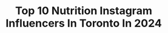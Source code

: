 ---
title: Top 10 Nutrition Instagram Influencers In Toronto In 2024
description: >-
  Find top nutrition Instagram influencers in Toronto in 2024. Most popular hashtags: #toronto #healthylifestyle #fitness #foodie.
platform: Instagram
hits: 17
text_top: Identify the best Instagram profiles on inBeat.
text_bottom: Our database aggregates 17 Instagram influencers like this in Toronto, Canada for you to contact.
profiles:
  - username: "leanneliveshealthy"
    fullname: >-
      Leanne
    bio: >-
      🍓 simple recipes, lifestyle & healthy habits 📍 Toronto 💌 leanneliveshealthy@gmail.com 👧🏻 personal: @leanne.ws
    location: "Canada"
    followers: 105646
    engagement: 83
    commentsToLikes: 0.059959
    id: ck0w3geltt9pj0i198k3ms700
    verified: false
    hashtags: "#healthyhabits, #torontowellnessblogger, #whatsonmyplate, #southbeachmiami"
  - username: "thepurrpawsbros"
    fullname: >-
      The Purr Paws Bros
    bio: >-
      😻food tips/health nutrition/raw! Coming 🔜 🥩📋🍽️ ⬜️ Leo 🔲 Milo 🟧 Pablo Join our channels! Ambass: @kittytime99 📣 @meowfestival @catfluence @blogto
    location: "Canada"
    followers: 12841
    engagement: 632
    commentsToLikes: 0.078675
    id: cln7vfw8ktbim0j0825xsi2su
    verified: false
    hashtags: "#catphoto, #catlovers, #kittensofinstagram, #instagatos"
  - username: "working_chix"
    fullname: >-
      Anna Przezak • Fashion Beauty Lifestyle Blogger
    bio: >-
      CPA, CA Polish girl from Montreal, living in📍Toronto 📩 workingchix@gmail.com
    location: "Canada"
    followers: 30666
    engagement: 86
    commentsToLikes: 0.072082
    id: ck9wh6amgwge60j782z3gl8jx
    verified: false
    hashtags: "#foodie, #torontoblogger, #parisianstyle, #homedecor"
  - username: "evarende"
    fullname: >-
      Eva Rende
    bio: >-
      🥑 healthy recipes + workouts UofT B.A. & Sc. Graduate Holistic Health & Nutrition Coach Cert. PTS & Yoga ✉️: evarende2000@gmail.com My guides👇🏼
    location: "Canada"
    followers: 30841
    engagement: 10
    commentsToLikes: 0.000000
    id: ck6u9tvwozmox0j71k4vjrkaq
    verified: false
    hashtags: "#healthyeating, #healthylifestyle, #guthealth, #healthcoach"
  - username: "tovfitness"
    fullname: >-
      TOVA | fitness & positivity
    bio: >-
      owner of @rebornclub.co 🇨🇦toronto | 23 ✨@myproteinus - ‘TOVAMYP’ for 45% off 🦋CPT, sports nutrition & BAASc psych ↓ MORE LINKS ↓
    location: "Canada"
    followers: 11218
    engagement: 411
    commentsToLikes: 0.212369
    id: ck6uil7k3fo5u0j71onk2dgkx
    verified: false
    hashtags: "#alphalete, #gymgains, #fitnessinstagram, #alphaleteathletics"
  - username: "mandyfroudefitness"
    fullname: >-
      Mandy Froude
    bio: >-
      💪🏼Online Fitness & Nutrition Coach 🏆CPA Competitor 🔥@inside_fitness Hot & Fit 💯 👙@khcustoms 💙@believesupplements 💧@themammothmug ⬇️Discount codes
    location: "Canada"
    followers: 10210
    engagement: 353
    commentsToLikes: 0.033808
    id: ckaordok3mr1c0i78ychdbuuv
    verified: false
    hashtags: "#development, #endymattress, #goals, #rest"
  - username: "ivan_koach"
    fullname: >-
      Personal Trainer
    bio: >-
      📍Toronto • C O A C H • C E R T I F I E D (Européen diploma & Canadian certificate) / Nutrition 📱Online coaching / One on one ➡️ DM
    location: "Canada"
    followers: 2308
    engagement: 976
    commentsToLikes: 0.061546
    id: ckaowx12iau1y0i78ymxc25vy
    verified: false
    hashtags: "#workout, #arms, #personaltrainer, #niketraining"
  - username: "toronto_food_lovers_"
    fullname: >-
      Julia - Toronto Food Lovers
    bio: >-
      A page dedicated to all food lovers in Toronto & beyond❤️🌍🌈 📍 Toronto, ON. 📸 Original content 📩 DM/email me for collabs ✨Food brightens my mood✨
    location: "Canada"
    followers: 8830
    engagement: 582
    commentsToLikes: 0.532288
    id: ck9wdvhpihg7p0j78addb555t
    verified: false
    hashtags: "#foodphotography, #dailyhiveto, #torontopatio, #mashedfoodfeatures"
  - username: "nourishedbynic"
    fullname: >-
      Nicole Addison, RD, MHSc
    bio: >-
      🥑 Uncomplicating healthy eating 🍎Follow for easy recipes & nutrition tips 📸 Brand inquiries: nourishedbynic@gmail.com FIND MY RECIPES ⬇️
    location: "Canada"
    followers: 416229
    engagement: 52
    commentsToLikes: 0.030651
    id: ckaowhizq8yuq0i782o612ddl
    verified: false
    hashtags: "#glutenfree, #mealprep, #foodphotography, #healthydinner"
  - username: "andytherd"
    fullname: >-
      Andy De Santis RD MPH
    bio: >-
      📚 11x Book Author + Blogger 👨🏼‍🔬 All Aspects Of Metabolic Nutrition 🗡️ I Help Fight Back vs Fatty Liver 💻 Join My Fatty Liver Course + Community ⬇️
    location: "Canada"
    followers: 50480
    engagement: 36
    commentsToLikes: 0.100756
    id: ckaoqupigkhn00i78sloltswu
    verified: false
    hashtags: "#fattyliver, #insulinresistance, #metabolichealth, #fattyliverdiet"
---